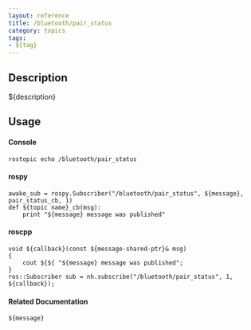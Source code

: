 ```yaml
---
layout: reference
title: /bluetooth/pair_status
category: topics
tags: 
- ${tag}
---
```


## Description
${description}

## Usage
#### Console
```
rostopic echo /bluetooth/pair_status
```

#### rospy
```
awake_sub = rospy.Subscriber("/bluetooth/pair_status", ${message}, pair_status_cb, 1)
def ${topic name}_cb(msg):
    print "${message} message was published"
```

#### roscpp
```
void ${callback}(const ${message-shared-ptr}& msg)
{
    cout ${${ "${message} message was published";
}
ros::Subscriber sub = nh.subscribe("/bluetooth/pair_status", 1, ${callback});
```

#### Related Documentation
``${message}``